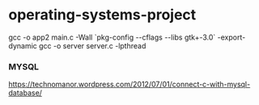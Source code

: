 # operating-systems-project
gcc -o app2 main.c -Wall \`pkg-config --cflags --libs gtk+-3.0\` -export-dynamic
gcc -o server server.c -lpthread

### MYSQL
https://technomanor.wordpress.com/2012/07/01/connect-c-with-mysql-database/
